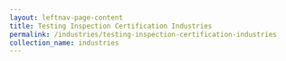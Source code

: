 ```yaml
---
layout: leftnav-page-content
title: Testing Inspection Certification Industries
permalink: /industries/testing-inspection-certification-industries
collection_name: industries
---
```


